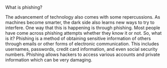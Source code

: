 What is phishing?

The advancement of technology also comes with some repercussions. As machines become smarter, the dark side also learns new ways to try to interfere. One way that this is happening is through phishing. Most people have come across phishing attempts whether they know it or not. So, what is it? Phishing is a method of obtaining sensitive information of others through emails or other forms of electronic communication. This includes usernames, passwords, credit card information, and even social security numbers. Phishing allows hackers to access various accounts and private information which can be very damaging. 

